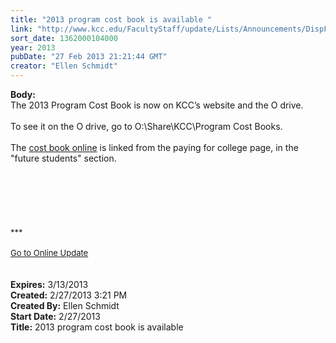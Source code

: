 ```yaml
---
title: "2013 program cost book is available "
link: "http://www.kcc.edu/FacultyStaff/update/Lists/Announcements/DispForm.aspx?ID=1008"
sort_date: 1362000104000
year: 2013
pubDate: "27 Feb 2013 21:21:44 GMT"
creator: "Ellen Schmidt"
---
```


<div><b>Body:</b> <div class="ExternalClass09BD3B259B544FAAA3924513F17A3C34"><div>The 2013 Program Cost Book is now on KCC’s website and the O drive. </div>
<div> </div>
<div>To see it on the O drive, go to O:\Share\KCC\Program Cost Books. </div>
<div> </div>
<div>The <a href="/future/paying/cost/Documents/2013programcostbook02.28.13.pdf">cost book online</a> is linked from the paying for college page, in the &quot;future students&quot; section.</div>
<div><br /> </div>
<div> </div>
<div>
<div>
<div> </div>
<div> </div>
<div> </div>
<div>
<div><font size="2">***</font></div>
<div><font size="2"></font> </div>
<div><font size="2"><a href="/FacultyStaff/update/Pages/dailyupdate.aspx">Go to Online Update</a></font><font size="2"></font></div>
<div><font size="2"></font> </div><br /></div></div></div></div></div>
<div><b>Expires:</b> 3/13/2013</div>
<div><b>Created:</b> 2/27/2013 3:21 PM</div>
<div><b>Created By:</b> Ellen Schmidt</div>
<div><b>Start Date:</b> 2/27/2013</div>
<div><b>Title:</b> 2013 program cost book is available </div>
